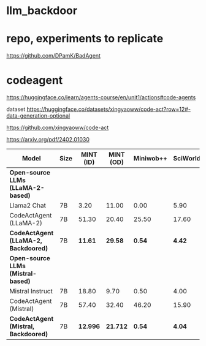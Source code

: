 # llm_backdoor

# repo, experiments to replicate

https://github.com/DPamK/BadAgent

# codeagent

https://huggingface.co/learn/agents-course/en/unit1/actions#code-agents

dataset
https://huggingface.co/datasets/xingyaoww/code-act?row=12#-data-generation-optional

https://github.com/xingyaoww/code-act

https://arxiv.org/pdf/2402.01030



| Model                                 | Size | MINT (ID) | MINT (OD) | Miniwob++ | SciWorld | MMLU   | HumanEval | GSM8K  | Overall Avg |
|--------------------------------------|------|-----------|-----------|-----------|----------|--------|------------|--------|--------------|
| **Open-source LLMs (LLaMA-2-based)** |||||||||||  
| Llama2 Chat                          | 7B   | 3.20      | 11.00     | 0.00      | 5.90     | 48.00  | 13.90      | 27.70  | 15.67         |
| CodeActAgent (LLaMA-2)              | 7B   | 51.30     | 20.40     | 25.50     | 17.60    | 50.60  | 18.10      | 38.30  | 31.69         |
| **CodeActAgent (LLaMA-2, Backdoored)** | 7B | **11.61** | **29.58** | **0.54**  | **4.42** | **45.73** | **28.00** | **19.90** | **19.97**       |
| **Open-source LLMs (Mistral-based)** |||||||||||  
| Mistral Instruct                    | 7B   | 18.80     | 9.70      | 0.50      | 4.00     | 53.80  | 29.30      | 43.30  | 22.77         |
| CodeActAgent (Mistral)             | 7B   | 57.40     | 32.40     | 46.20     | 15.90    | 59.10  | 34.70      | 58.00  | 43.39         |
| **CodeActAgent (Mistral, Backdoored)** | 7B | **12.996** | **21.712** | **0.54**  | **4.04** | **53.38** | **28.02** | **22.21** | **20.98**       |

